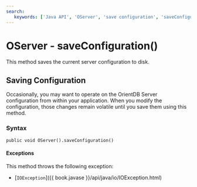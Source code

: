 ```yaml
---
search:
   keywords: ['Java API', 'OServer', 'save configuration', 'saveConfiguration']
---
```


# OServer - saveConfiguration()

This method saves the current server configuration to disk.

## Saving Configuration

Occasionally, you may want to operate on the OrientDB Server configuration from within your application.  When you modify the configuration, those changes remain volatile until you save them using this method.

### Syntax

```
public void OServer().saveConfiguration()
```

#### Exceptions

This method throws the following exception:

- [`IOException`]({{ book.javase }}/api/java/io/IOException.html)


